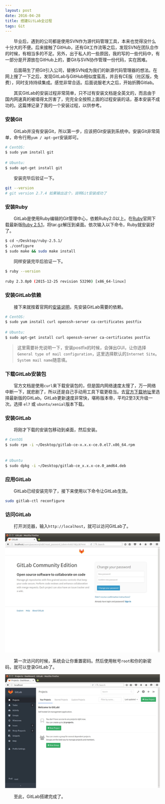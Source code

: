 ```yaml
---
layout: post
date: 2016-04-28
title: 搭建GitLab全过程
tags: Git
---
```

　　毕业后，遇到的公司都是使用SVN作为源代码管理工具，本来也觉得没什么十分大的不便。后来接触了GitHub，还有Git工作流等之后，发现SVN在团队合作的时候，有相当多的不足。另外，出于私人的一些原因，我的写的一些代码中，有一部分是开源放在GitHub上的，要Git与SVN协作管理一份代码，实在困难。

　　后面萌生了把Git引入公司，替换SVN成为我们的新源代码管理器的想法。在网上搜了一下之后，发现GitLab与GitHub相似度蛮高，并且有CE版（社区版，免费），同时支持持续集成。感觉非常合适。后面说服老大之后，开始折腾Gitlab。

　　其实GitLab的安装过程非常简单，只不过有安装文档是全英文的，而且由于国内网速真的被墙得太厉害了，完完全全按照上面的过程安装的话，基本安装不成功的。这篇博记录了我的一个安装过程，以供参考。

### 安装Git
　　GitLab并没有安装Git，所以第一步，应该把Git安装到系统中。安装Git非常简单，命令行用`yum / apt-get`安装即可。

```bash
# CentOS:
$ sudo yum install git

# Ubuntu:
$ sudo apt-get install git
```

　　安装完毕后验证一下。

```bash
git --version
# git version 2.7.4 如果输出这个，说明Git安装成功了
```

### 安装Ruby
　　GitLab是使用Ruby编辑的Git管理中心，依赖Ruby2.0以上。在[Ruby](http://www.ruby-lang.org/en/)官网下载最新版[Ruby 2.5.1](https://cache.ruby-lang.org/pub/ruby/2.5/ruby-2.5.1.tar.gz)，将tar.gz解压到桌面。依次输入以下命令，Ruby就安装好了。

```bash
$ cd ~/Desktop/ruby-2.5.1/
$ ./configure
$ sudo make && sudo make install
```
　　同样安装完毕后验证一下。

```bash
$ ruby --version

ruby 2.3.0p0 (2015-12-25 revision 53290) [x86_64-linux]
```
### 安装GitLab依赖
　　接下来就按着官网的[安装说明](https://about.gitlab.com/downloads/#ubuntu1604)，先安装GitLab需要的依赖。

```bash
# CentOS:
$ sudo yum install curl openssh-server ca-certificates postfix

# Ubuntu: 
$ sudo apt-get install curl openssh-server ca-certificates postfix
```

> 这里需要补充说明一下，安装postfix的时候，会弹出GUI，让你选择`General type of mail configuration`，这里选择默认的`Internet Site`。`System mail name`随意填。

### 下载GitLab安装包
　　官方文档是使用`curl`来下载安装包的，但是国内网络速度太慢了，万一网络中断一下，就悲剧了，所以还是自己手动用工具下载更稳当。去[官方下载地址](https://packages.gitlab.com/gitlab/gitlab-ce)里选择最新版的GitLab。GitLab更新速度非常快，堪称版本帝，平均2至3天升级一次。选择 `el7` 或 `ubuntu/xenial`版本下载。

### 安装GitLab
　　将刚才下载的安装包移动到桌面，然后安装。

```bash
# CentOS
$ sudo rpm -i ~/Desktop/gitlab-ce-x.x.x-ce.0.el7.x86_64.rpm


# Ubuntu
$ sudo dpkg -i ~/Desktop/gitlab-ce_x.x.x-ce.0_amd64.deb
```

### 应用GitLab
　　GitLab已经安装完毕了，接下来使用以下命令让GitLab生效。

```bash
sudo gitlab-ctl reconfigure
```

### 访问GitLab
　　打开浏览器，输入`http://localhost`，就可以访问GitLab了。

![2016-04-28-change_password](/assets/blog/2016-04-28-change_password.png)

　　第一次访问的时候，系统会让你重置密码。然后使用帐号`root`和你的新密码，就可以登录GitLab了。

![2016-04-28-gitlab_home](/assets/blog/2016-04-28-gitlab_home.png)

　　至此，GitLab搭建完成了。

